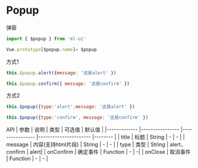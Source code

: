 # Popup

弹窗
```js
import { $popup } from 'ml-ui'

Vue.prototype[$popup.name]= $popup
```
方式1
```js
this.$popup.alert({message: '这是alert' }) 

this.$popup.confirm({ message: '这是confirm' }) 
```
方式2 
```js
this.$popup({type:'alert',message: '这是alert' }) 

this.$popup({type:'confirm', message: '这是confirm' }) 
```
API
| 参数          | 说明            | 类型            | 可选值                 | 默认值   |
|-------------  |---------------- |---------------- |---------------------- |-------- |
| title         | 标题   | String  | - | - |
| message         | 内容(支持html片段)   | String  | - | - |
| type         | 类型   | String  | alert、confirm  |  alert| 
| onConfirm        | 确定事件   | Function  | - |  -| 
| onClose         | 取消事件   | Function  | - | - |
